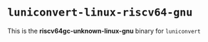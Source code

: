# `luniconvert-linux-riscv64-gnu`

This is the **riscv64gc-unknown-linux-gnu** binary for `luniconvert`
